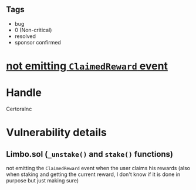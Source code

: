 ## Tags

- bug
- 0 (Non-critical)
- resolved
- sponsor confirmed

# [not emitting `ClaimedReward` event ](https://github.com/code-423n4/2022-01-behodler-findings/issues/148) 

# Handle

CertoraInc


# Vulnerability details

## Limbo.sol (`_unstake()` and `stake()` functions) 
not emitting the `ClaimedReward` event when the user claims his rewards (also when staking and getting the current reward, I don't know if it is done in purpose but just making sure)


